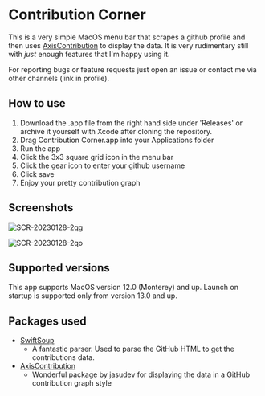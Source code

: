 # Contribution Corner
This is a very simple MacOS menu bar that scrapes a github profile and then uses [AxisContribution]() to display the data.
It is very rudimentary still with *just* enough features that I'm happy using it.

For reporting bugs or feature requests just open an issue or contact me via other channels (link in profile).

## How to use
1. Download the .app file from the right hand side under 'Releases' or archive it yourself with Xcode after cloning the repository.
2. Drag Contribution Corner.app into your Applications folder
4. Run the app
5. Click the 3x3 square grid icon in the menu bar
6. Click the gear icon to enter your github username
7. Click save
8. Enjoy your pretty contribution graph

## Screenshots

![SCR-20230128-2qg](https://user-images.githubusercontent.com/31478985/220460863-3f77f9e0-c2bc-44a8-b225-bcebce1e94ef.png)

![SCR-20230128-2qo](https://user-images.githubusercontent.com/31478985/220460875-c42f5a3d-af29-48ad-81ea-5e9e0e5a643c.png)

## Supported versions
This app supports MacOS version 12.0 (Monterey) and up.
Launch on startup is supported only from version 13.0 and up.

## Packages used
* [SwiftSoup ](https://github.com/scinfu/SwiftSoup)
  - A fantastic parser. Used to parse the GitHub HTML to get the contributions data.
* [AxisContribution](https://github.com/jasudev/AxisContribution)
  - Wonderful package by jasudev for displaying the data in a GitHub contribution graph style
